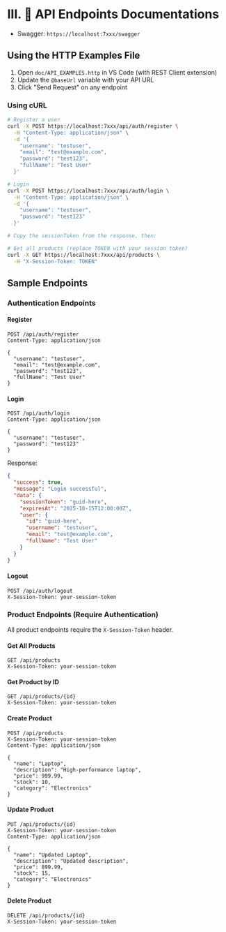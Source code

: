 III. 🛂 API Endpoints Documentations
===

- Swagger: `https://localhost:7xxx/swagger`

## Using the HTTP Examples File

1. Open `doc/API_EXAMPLES.http` in VS Code (with REST Client extension)
2. Update the `@baseUrl` variable with your API URL
3. Click "Send Request" on any endpoint

### Using cURL

```bash
# Register a user
curl -X POST https://localhost:7xxx/api/auth/register \
  -H "Content-Type: application/json" \
  -d '{
    "username": "testuser",
    "email": "test@example.com",
    "password": "test123",
    "fullName": "Test User"
  }'

# Login
curl -X POST https://localhost:7xxx/api/auth/login \
  -H "Content-Type: application/json" \
  -d '{
    "username": "testuser",
    "password": "test123"
  }'

# Copy the sessionToken from the response, then:

# Get all products (replace TOKEN with your session token)
curl -X GET https://localhost:7xxx/api/products \
  -H "X-Session-Token: TOKEN"
```

## Sample Endpoints

### Authentication Endpoints

#### Register
```http
POST /api/auth/register
Content-Type: application/json

{
  "username": "testuser",
  "email": "test@example.com",
  "password": "test123",
  "fullName": "Test User"
}
```

#### Login
```http
POST /api/auth/login
Content-Type: application/json

{
  "username": "testuser",
  "password": "test123"
}
```

Response:
```json
{
  "success": true,
  "message": "Login successful",
  "data": {
    "sessionToken": "guid-here",
    "expiresAt": "2025-10-15T12:00:00Z",
    "user": {
      "id": "guid-here",
      "username": "testuser",
      "email": "test@example.com",
      "fullName": "Test User"
    }
  }
}
```

#### Logout
```http
POST /api/auth/logout
X-Session-Token: your-session-token
```

### Product Endpoints (Require Authentication)

All product endpoints require the `X-Session-Token` header.

#### Get All Products
```http
GET /api/products
X-Session-Token: your-session-token
```

#### Get Product by ID
```http
GET /api/products/{id}
X-Session-Token: your-session-token
```

#### Create Product
```http
POST /api/products
X-Session-Token: your-session-token
Content-Type: application/json

{
  "name": "Laptop",
  "description": "High-performance laptop",
  "price": 999.99,
  "stock": 10,
  "category": "Electronics"
}
```

#### Update Product
```http
PUT /api/products/{id}
X-Session-Token: your-session-token
Content-Type: application/json

{
  "name": "Updated Laptop",
  "description": "Updated description",
  "price": 899.99,
  "stock": 15,
  "category": "Electronics"
}
```

#### Delete Product
```http
DELETE /api/products/{id}
X-Session-Token: your-session-token
```